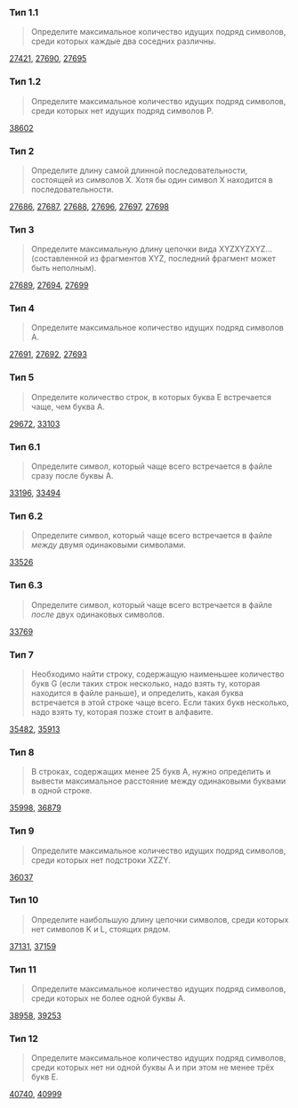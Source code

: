 ### Тип 1.1
> Определите максимальное количество идущих подряд символов, среди которых каждые два соседних различны.

[27421](27421.md), [27690](27690.md), [27695](27695.md)

### Тип 1.2
> Определите максимальное количество идущих подряд символов, среди которых нет идущих подряд символов P.

[38602](38602.md)

### Тип 2
> Определите длину самой длинной последовательности, состоящей из символов X. Хотя бы один символ X находится в последовательности.

[27686](27686.md), [27687](27687.md), [27688](27688.md), [27696](27696.md), 
[27697](27697.md), [27698](27698.md)

### Тип 3
> Определите максимальную длину цепочки вида XYZXYZXYZ... (составленной из фрагментов XYZ, последний фрагмент может быть неполным).

[27689](27689.md), [27694](27694.md), [27699](27699.md)

### Тип 4
> Определите максимальное количество идущих подряд символов A.

[27691](27691.md), [27692](27692.md), [27693](27693.md)

### Тип 5
> Определите количество строк, в которых буква E встречается чаще, чем буква A.

[29672](29672.md), [33103](33103.md)

### Тип 6.1
> Определите символ, который чаще всего встречается в файле сразу после буквы A.

[33196](33196.md), [33494](33494.md)

### Тип 6.2
> Определите символ, который чаще всего встречается в файле *между* двумя одинаковыми символами.

[33526](33526.md)

### Тип 6.3
> Определите символ, который чаще всего встречается в файле *после* двух одинаковых символов.

[33769](33769.md)

### Тип 7
> Необходимо найти строку, содержащую наименьшее количество букв G (если таких строк несколько, надо взять ту, которая находится в файле раньше), и определить, какая буква встречается в этой строке чаще всего. Если таких букв несколько, надо взять ту, которая позже стоит в алфавите.

[35482](35482.md), [35913](35913.md)

### Тип 8
> В строках, содержащих менее 25 букв A, нужно определить и вывести максимальное расстояние между одинаковыми буквами в одной строке.

[35998](35998.md), [36879](36879.md)

### Тип 9
> Определите максимальное количество идущих подряд символов, среди которых нет подстроки XZZY.

[36037](36037.md)

### Тип 10
> Определите наибольшую длину цепочки символов, среди которых нет символов K и L, стоящих рядом.

[37131](37131.md), [37159](37159.md)

### Тип 11
> Определите максимальное количество идущих подряд символов, среди которых не более одной буквы A.

[38958](38958.md), [39253](39253.md)

### Тип 12
> Определите максимальное количество идущих подряд символов, среди которых нет ни одной буквы A и при этом не менее трёх букв E.

[40740](40740.md), [40999](40999.md)
